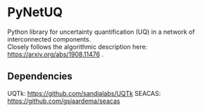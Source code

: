 # PyNetUQ

Python library for uncertainty quantification (UQ) in a network of interconnected components.  
Closely follows the algorithmic description here: https://arxiv.org/abs/1908.11476 .

## Dependencies
UQTk: https://github.com/sandialabs/UQTk
SEACAS: https://github.com/gsjaardema/seacas
